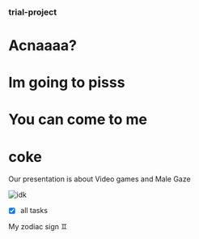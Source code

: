 ### trial-project
# Acnaaaa?
# Im going to pisss 
# You can come to me 
# coke

Our presentation is about Video games and Male Gaze

![idk](https://sp-ao.shortpixel.ai/client/to_webp,q_glossy,ret_img,w_750,h_375/https://www.psypost.org/wp-content/uploads/2023/06/gamer-750x375.jpg)


- [x] all tasks


My zodiac sign  ♊ 
